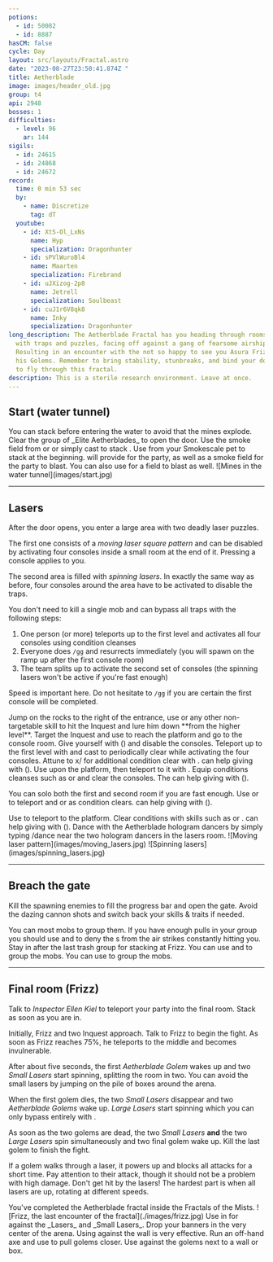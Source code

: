```yaml
---
potions:
  - id: 50082
  - id: 8887
hasCM: false
cycle: Day
layout: src/layouts/Fractal.astro
date: "2023-08-27T23:50:41.874Z "
title: Aetherblade
image: images/header_old.jpg
group: t4
api: 2948
bosses: 1
difficulties:
  - level: 96
    ar: 144
sigils:
  - id: 24615
  - id: 24868
  - id: 24672
record:
  time: 0 min 53 sec
  by:
    - name: Discretize
      tag: dT
  youtube:
    - id: XtS-Ol_LxNs
      name: Hyp
      specialization: Dragonhunter
    - id: sPVlWuroBl4
      name: Maarten
      specialization: Firebrand
    - id: uJXizog-2p8
      name: Jetrell
      specialization: Soulbeast
    - id: cuJ1r6V8qk8
      name: Inky
      specialization: Dragonhunter
long_description: The Aetherblade Fractal has you heading through rooms filled
  with traps and puzzles, facing off against a gang of fearsome airship pirates.
  Resulting in an encounter with the not so happy to see you Asura Frizz, and
  his Golems. Remember to bring stability, stunbreaks, and bind your dodge key
  to fly through this fractal.
description: This is a sterile research environment. Leave at once.
---
```


## Start (water tunnel) <Item id="50082" disableText/>

<Grid>
<GridItem sm="8">
You can stack <Effect name="Stealth"/> before entering the water to avoid that the mines explode. Clear the group of _Elite Aetherblades_ to open the door.

<Tabs>
<Tab specialization="Thief">
Use the smoke field from <Skill id="13113"/> or <Skill name="Smoke Screen" profession="Thief"/> or simply cast <Skill id="13117"/> to stack <Effect name="Stealth"/>.
</Tab>

<Tab specialization="Ranger">
Use <Skill id="31568"/> from your Smokescale pet to stack <Effect name="Stealth"/> at the beginning.
</Tab>

<Tab specialization="Engineer">
<Skill id="30815"/> will provide <Effect name="Stealth"/> for the party, as well as a smoke field for the party to blast. You can also use <Skill id="5824"/> for a field to blast as well.
</Tab>
</Tabs>
</GridItem>

<GridItem sm="4">
![Mines in the water tunnel](images/start.jpg)
</GridItem>
</Grid> 

---

## Lasers <Item id="50082" disableText/>

<Grid>
<GridItem sm="9">

After the door opens, you enter a large area with two deadly laser puzzles.

The first one consists of a _moving laser square pattern_ and can be disabled by activating four consoles inside a small room at the end of it. Pressing a console applies <Condition name="Immobile"/> to you.

The second area is filled with _spinning lasers_. In exactly the same way as before, four consoles around the area have to be activated to disable the traps.

You don't need to kill a single mob and can bypass all traps with the following steps:

1.  One person (or more) teleports up to the first level and activates all four consoles using condition cleanses
2.  Everyone does `/gg` and resurrects immediately (you will spawn on the ramp up after the first console room)
3.  The team splits up to activate the second set of consoles (the spinning lasers won't be active if you're fast enough)

Speed is important here. Do not hesitate to `/gg` if you are certain the first console will be completed.

<Tabs>

<Tab specialization="Revenant">
<ProfessionVideo title="First puzzle skip" profession="Revenant" src="rePLyrDp3Pc"/>
Jump on the rocks to the right of the entrance, use <Skill name="Shackling Wave"/> or any other non-targetable skill to hit the Inquest and lure him down **from the higher level**. Target the Inquest and use <Skill name="Phase Traversal"/> to reach the platform and go to the console room. Give yourself <Boon name="Resistance"/> with <Skill name="Pain Absorption"/> (<Skill name="Legendary Demon Stance" disableText/>) and disable the consoles.
</Tab>

<Tab specialization="Elementalist">
<ProfessionVideo title="First puzzle skip" profession="Elementalist" src="OjUvCp2h_04" timestamp="45"/>
Teleport up to the first level with <Skill id="5536"/> and cast <Skill id="5507"/> to periodically clear <Condition name="Immobile"/> while activating the four consoles. Attune to x/<Skill id="5493" disableText/> for additional condition clear with <Skill id="5551"/>. <Specialization name="Revenant"/> can help giving <Boon name="Resistance"/> with <Skill name="Pain Absorption"/> (<Skill name="Legendary Demon Stance" disableText/>).
</Tab>

<Tab specialization="Guardian"> 
<ProfessionVideo title="First puzzle skip" profession="Guardian" src="MmJTsOhdQeo" timestamp="460"/>
Use <Skill name="Sword of Justice"/> upon the platform, then teleport to it with <Skill name="Merciful Intervention"/>. Equip conditions cleanses such as <Skill id="45460"/> or <Skill id="9187"/> and clear the consoles. The<Specialization name="Revenant"/> can help giving <Boon name="Resistance"/> with <Skill name="Pain Absorption"/> (<Skill name="Legendary Demon Stance" disableText/>).
</Tab>

<Tab specialization="Thief">
<ProfessionVideo title="First puzzle skip" profession="Thief" src="Alpgs_GaZV0" />

You can solo both the first and second room if you are fast enough. Use <Skill id="13002"/> or <Skill id="13025"/> to teleport and <Trait id="1964"/> or <Skill id="13062"/> as condition clears. <Specialization name="Revenant"/> can help giving <Boon name="Resistance"/> with <Skill name="Pain Absorption"/> (<Skill name="Legendary Demon Stance" disableText/>).
</Tab>

<Tab specialization="Necromancer">
Use <Skill id="10543"/> to teleport to the platform. Clear conditions with skills such as <Skill id="10685"/> or <Skill id="10609"/>. <Specialization name="Revenant"/> can help giving <Boon name="Resistance"/> with <Skill name="Pain Absorption"/> (<Skill name="Legendary Demon Stance" disableText/>).
</Tab>
</Tabs>
<Achievement title="Holo-Hornpipe">
Dance with the Aetherblade hologram dancers by simply typing /dance near the two hologram dancers in the lasers room.
</Achievement>
</GridItem>

<GridItem sm="3">
![Moving laser pattern](images/moving_lasers.jpg)
![Spinning lasers](images/spinning_lasers.jpg)
<GifPlayer sourceId="aetherblade-consoles" caption="Use Condition cleanses to activate all consoles solo"/>

</GridItem>
</Grid>

---

## Breach the gate <Item id="50082" disableText/>

Kill the spawning enemies to fill the progress bar and open the gate. Avoid the dazing cannon shots and switch back your skills & traits if needed.

<Tabs>
<Tab specialization="Revenant">
You can <Skill name="Call to Anguish"/> most mobs to group them. If you have enough pulls in your group you should use <Skill name="Legendary Dwarf Stance"/> and <Skill name="Inspiring Reinforcement"/> to deny the <Control name="Daze"/>s from the air strikes constantly hitting you.
</Tab>

<Tab specialization="Elementalist">
Stay in <Skill id="5492"/> after the last trash group for <Boon name="Might"/> stacking at Frizz.
</Tab>

<Tab specialization="Guardian">
You can use <Skill name="Binding Blade"/> and <Skill name="Chapter 3: Heated Rebuke"/> to group the mobs.
</Tab>

<Tab specialization="Necromancer">
You can use <Skill name="spectral grasp"/> to group the mobs.
</Tab>
</Tabs>

---

## Final room (Frizz) <Item id="8887" disableText size="large"/><Item id="24672" disableText size="large" />

<Grid>
<GridItem>

Talk to _Inspector Ellen Kiel_ to teleport your party into the final room. Stack <Boon name="Might"/> as soon as you are in.

Initially, Frizz and two Inquest approach. Talk to Frizz to begin the fight. As soon as Frizz reaches 75%, he teleports to the middle and becomes invulnerable.

After about five seconds, the first _Aetherblade Golem_ wakes up and two _Small Lasers_ start spinning, splitting the room in two. You can avoid the small lasers by jumping on the pile of boxes around the arena.

When the first golem dies, the two _Small Lasers_ disappear and two _Aetherblade Golems_ wake up. _Large Lasers_ start spinning which you can only bypass entirely with <Effect name="Invulnerability"/>.

As soon as the two golems are dead, the two _Small Lasers_ **and** the two _Large Lasers_ spin simultaneously and two final golem wake up. Kill the last golem to finish the fight.

If a golem walks through a laser, it powers up and blocks all attacks for a short time. Pay attention to their <Control name="Pull"/> attack, though it should not be a problem with high damage.
<Achievement title="Still Faster Than Light">
Don't get hit by the lasers! The hardest part is when all lasers are up, rotating at different speeds.
</Achievement>

<Achievement title="Aetherblade Retreat Stabilizer">
You've completed the Aetherblade fractal inside the Fractals of the Mists.
</Achievement>
</GridItem>

<GridItem>
![Frizz, the last encounter of the fractal](./images/frizz.jpg)

<GifPlayer sourceId="aetherblade-jump-lazer" caption="Avoid the small lasers by jumping on boxes" />

<Tabs>
<Tab specialization="Revenant">
Use <Skill name="Inspiring Reinforcement"/> in <Skill name="Legendary Dwarf Stance" disableText/> for <Boon name="Stability"/> against the _Lasers_ and _Small Lasers_.
</Tab>

<Tab specialization="Warrior">
Drop your banners in the very center of the arena. Using <Skill name="whirlwind attack"/> against the wall is very effective.
</Tab>

<Tab specialization="Ranger">
Run an off-hand axe and use <Skill id="12638"/> to pull golems closer.
</Tab>

<Tab specialization="Elementalist">
Use <Skill id="5697"/> against the golems next to a wall or box.
</Tab>
</Tabs>

<GifPlayer sourceId="aetherblade-stability-wall" caption="Trick: use Stability to walk through a wall" />

</GridItem>
</Grid>
